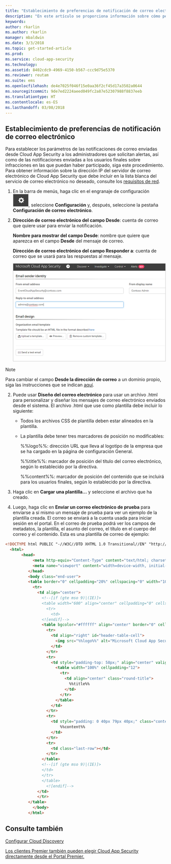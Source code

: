 ```yaml
---
title: "Establecimiento de preferencias de notificación de correo electrónico | Microsoft Docs"
description: "En este artículo se proporciona información sobre cómo personalizar las notificaciones de correo electrónico que Cloud App Security envía."
keywords: 
author: rkarlin
ms.author: rkarlin
manager: mbaldwin
ms.date: 3/3/2018
ms.topic: get-started-article
ms.prod: 
ms.service: cloud-app-security
ms.technology: 
ms.assetid: 8402cdc9-4969-4150-b567-ccc9d75e5370
ms.reviewer: reutam
ms.suite: ems
ms.openlocfilehash: de4e7025f046f15e0aa36f2cf45d17a3502a0644
ms.sourcegitcommit: 9de7ed2224aeed049fc2a87e52307988f8837eeb
ms.translationtype: HT
ms.contentlocale: es-ES
ms.lasthandoff: 03/08/2018
---
```

##  <a name="mailsettings"></a> Establecimiento de preferencias de notificación de correo electrónico  

Para establecer los parámetros de las notificaciones de correo enviadas desde Cloud App Security a los administradores que solicitan alertas, así como de las notificaciones enviadas a los usuarios finales sobre infracciones en las que puedan haber participado, siga este procedimiento. Para obtener información sobre la dirección IP del servidor de correo electrónico de Cloud App Security que debe incluir en la lista blanca del servicio de correo electrónico no deseado, consulte los [requisitos de red](network-requirements.md). 


1. En la barra de menús, haga clic en el engranaje de configuración ![icono de configuración](./media/settings-icon.png "settings icon"), seleccione **Configuración** y, después, seleccione la pestaña **Configuración de correo electrónico**.  

2. **Dirección de correo electrónico del campo Desde**: cuenta de correo que quiere usar para enviar la notificación.  
   
   **Nombre para mostrar del campo Desde**: nombre que quiere que aparezca en el campo **Desde** del mensaje de correo.  
  
   **Dirección de correo electrónico del campo Responder a**: cuenta de correo que se usará para las respuestas al mensaje.  
  
     ![configuración de las opciones de correo](./media/mail-settings-config.png "configuración de las opciones de correo")  

  >[!NOTE]
  >Para cambiar el campo **Desde la dirección de correo** a un dominio propio, siga las instrucciones que se indican [aquí](https://mandrill.zendesk.com/hc/articles/205582277-How-do-I-add-DNS-records-for-my-sending-domains-).
  
2.  Puede usar **Diseño del correo electrónico** para usar un archivo .html para personalizar y diseñar los mensajes de correo electrónico enviados desde el sistema. El archivo .html que use como plantilla debe incluir lo siguiente:  
  
    -   Todos los archivos CSS de plantilla deben estar alineados en la plantilla.  
  
    -   La plantilla debe tener tres marcadores de posición no modificables:  
  
         %%logo%%: dirección URL que lleva al logotipo de la empresa que se ha cargado en la página de configuración General.  
  
         %%title%%: marcador de posición del título del correo electrónico, según lo establecido por la directiva.  

         %%content%%: marcador de posición del contenido que se incluirá para los usuarios finales, según lo establecido por la directiva.  
     
3.  Haga clic en **Cargar una plantilla...** y seleccione el archivo que ha creado. 

4. Luego, haga clic en **Enviar un correo electrónico de prueba** para enviarse a sí mismo un mensaje de prueba para ver un ejemplo de la plantilla creada. El correo se enviará a la cuenta usada para iniciar sesión en el portal. En el correo de prueba podrá ver los campos de metadatos, la plantilla, el asunto del correo, el título en el cuerpo del correo y el contenido.  Esta es una plantilla de correo de ejemplo: 



```html
<!DOCTYPE html PUBLIC "-//W3C//DTD XHTML 1.0 Transitional//EN" "http://www.w3.org/TR/xhtml1/DTD/xhtml1-transitional.dtd">
  <html>  
       <head>  
            <meta http-equiv="Content-Type" content="text/html; charset=UTF-8"/>  
            <meta name="viewport" content="width=device-width, initial-scale=1.0"/>  
          </head>  
          <body class="end-user">  
          <table border="0" cellpadding="20%" cellspacing="0" width="100%" id="background-table">  
            <tr>  
              <td align="center">  
                <!--[if (gte mso 9)|(IE)]>  
                <table width="600" align="center" cellpadding="0" cellspacing="0" border="0">  
                  <tr>  
                    <td>  
                <![endif]-->  
                <table bgcolor="#ffffff" align="center" border="0" cellpadding="0" cellspacing="0" style="padding-bottom: 40px;" id="container-table">  
                  <tr>  
                    <td align="right" id="header-table-cell">  
                      <img src="%%logo%%" alt="Microsoft Cloud App Security" id="org-logo" />  
                    </td>  
                  </tr>  
                  <tr>  
                    <td style="padding-top: 58px;" align="center" valign="top">  
                      <table width="100%" cellpadding="12">  
                        <tr>  
                          <td align="center" class="round-title">  
                            %%title%%  
                          </td>  
                        </tr>  
                      </table>  
                    </td>  
                  </tr>  
                  <tr>  
                    <td style="padding: 0 40px 79px 40px;" class="content-table-cell" align="left" valign="top">  
                        %%content%%  
                    </td>  
                  </tr>  
                  <tr>  
                    <td class="last-row"></td>  
                  </tr>  
                </table>  
                <!--[if (gte mso 9)|(IE)]>  
                </td>  
                </tr>  
                </table>  
                  <![endif]-->  
              </td>  
              </tr>  
          </table>  
            </body>  
          </html>  
   ```
  

  
  

  
    
## <a name="see-also"></a>Consulte también  
[Configurar Cloud Discovery](set-up-cloud-discovery.md)   

[Los clientes Premier también pueden elegir Cloud App Security directamente desde el Portal Premier.](https://premier.microsoft.com/)  
  
  
